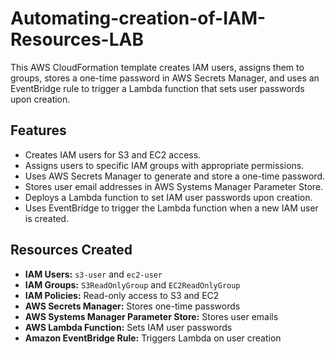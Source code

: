 # Automating-creation-of-IAM-Resources-LAB

This AWS CloudFormation template creates IAM users, assigns them to groups, stores a one-time password in AWS Secrets Manager, and uses an EventBridge rule to trigger a Lambda function that sets user passwords upon creation.

## Features
- Creates IAM users for S3 and EC2 access.
- Assigns users to specific IAM groups with appropriate permissions.
- Uses AWS Secrets Manager to generate and store a one-time password.
- Stores user email addresses in AWS Systems Manager Parameter Store.
- Deploys a Lambda function to set IAM user passwords upon creation.
- Uses EventBridge to trigger the Lambda function when a new IAM user is created.

## Resources Created
- **IAM Users:** `s3-user` and `ec2-user`
- **IAM Groups:** `S3ReadOnlyGroup` and `EC2ReadOnlyGroup`
- **IAM Policies:** Read-only access to S3 and EC2
- **AWS Secrets Manager:** Stores one-time passwords
- **AWS Systems Manager Parameter Store:** Stores user emails
- **AWS Lambda Function:** Sets IAM user passwords
- **Amazon EventBridge Rule:** Triggers Lambda on user creation
